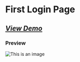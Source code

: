 # First Login Page
## ***[View Demo](https://bhaveshpatil81299.github.io/Simple-Login-Pages/1/)***

### Preview
![This is an image](imagespreview.png)

